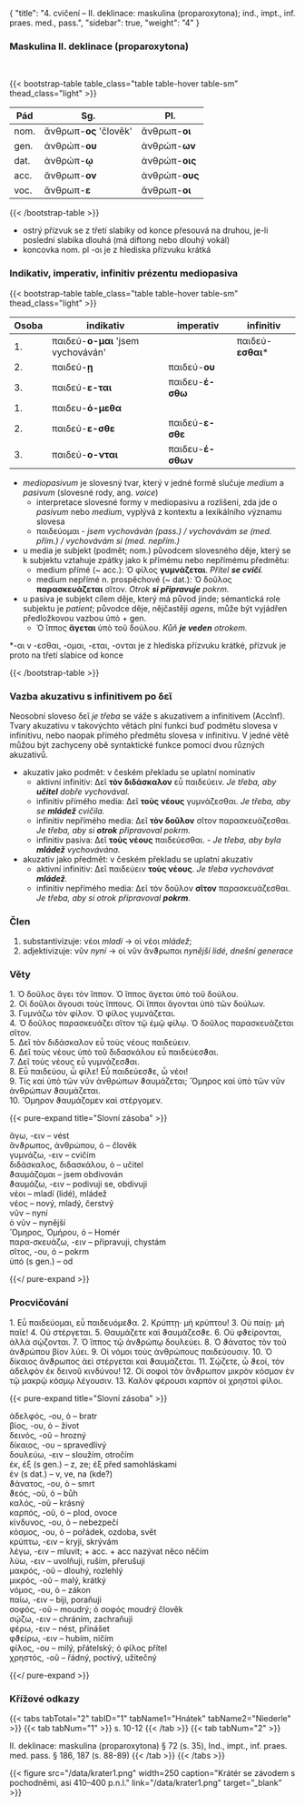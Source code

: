 {
"title": "4. cvičení – II. deklinace: maskulina (proparoxytona); ind., impt., inf. praes. med., pass.",
    "sidebar": true,
    "weight": "4"
}

### Maskulina II. deklinace (proparoxytona)

</br>

{{< bootstrap-table table_class="table table-hover table-sm" thead_class="light" >}}

| Pád  | Sg.                    | Pl.            |
| ---- | ---------------------- | -------------- |
| nom. | ἄνθρωπ-__ος__ 'člověk' | ἄνθρωπ-__οι__  |
| gen. | ἀνθρώπ-__ου__          | ἀνθρώπ-__ων__  |
| dat. | ἀνθρώπ-__ῳ__           | ἀνθρώπ-__οις__ |
| acc. | ἄνθρωπ-__ον__          | ἀνθρώπ-__ους__ |
| voc. | ἄνθρωπ-__ε__           | ἄνθρωπ-__οι__  |

{{< /bootstrap-table >}}

- ostrý přízvuk se z třetí slabiky od konce přesouvá na druhou, je-li poslední slabika dlouhá (má diftong nebo dlouhý vokál) 
- koncovka nom. pl -οι je z hlediska přízvuku krátká

### Indikativ, imperativ, infinitiv prézentu mediopasiva

{{< bootstrap-table table_class="table table-hover table-sm" thead_class="light" >}}

| Osoba | indikativ                          | imperativ         | infinitiv         |
| ----- | ---------------------------------- | ----------------- | ----------------- |
| 1.    | παιδεύ-**ο-μαι** 'jsem vychováván' |                   | παιδεύ-**εσθαι*** |
| 2.    | παιδεύ-**ῃ**                       | παιδεύ-**ου**     |                   |
| 3.    | παιδεύ-**ε-ται**                   | παιδευ-**έ-σθω**  |                   |
| 1.    | παιδευ-**ό-μεθα**                  |                   |                   |
| 2.    | παιδεύ-**ε-σθε**                   | παιδεύ-**ε-σθε**  |                   |
| 3.    | παιδεύ-**ο-νται**                  | παιδευ-**έ-σθων** |                   |

- _mediopasivum_ je slovesný tvar, který v jedné formě slučuje _medium_ a _pasivum_ (slovesné rody, ang. *voice*) 
  - interpretace slovesné formy v mediopasivu a rozlišení, zda jde o *pasivum* nebo *medium*, vyplývá z kontextu a lexikálního významu slovesa
  - παιδεύομαι - _jsem vychováván (pass.) / vychovávám se (med. přím.) / vychovávám si (med. nepřím.)_  
- u media je subjekt (podmět; nom.) původcem slovesného děje, který se k subjektu vztahuje zpátky jako k přímému nebo nepřímému předmětu: 
  - medium přímé (~ acc.): Ὁ φίλος __γυμνάζεται__. _Přítel __se cvičí__._
  - medium nepřímé n. prospěchové  (~ dat.): Ὁ δοῦλος __παρασκευάζεται__ σῖτον. _Otrok __si připravuje__ pokrm._
- u pasiva je subjekt cílem děje, který má původ jinde; sémantická role subjektu je *patient*; původce děje, nějčastěji *agens*, může být vyjádřen předložkovou vazbou ὑπὸ + gen.
  - Ὁ ἵππος __ἄγεται__ ὑπὸ τοῦ δούλου. _Kůň __je veden__ otrokem._

*\-αι v -εσθαι, -ομαι, -εται, -ονται je z hlediska přízvuku krátké, přízvuk je proto na třetí slabice od konce

{{< /bootstrap-table >}}

### Vazba akuzativu s infinitivem po δεῖ

Neosobní sloveso δεῖ _je třeba_ se váže s akuzativem a infinitivem (AccInf). Tvary akuzativu v takovýchto větách plní funkci buď podmětu slovesa v infinitivu, nebo naopak přímého předmětu slovesa v infinitivu. V jedné větě můžou být zachyceny obě syntaktické funkce pomocí dvou různých akuzativů.  

- akuzativ jako podmět: v českém překladu se uplatní nominativ
  - aktivní infinitiv: Δεῖ __τὸν διδάσκαλον__ εὖ παιδεύειν. _Je třeba, aby __učitel__ dobře vychovával._
  - infinitiv přímého media: Δεῖ __τοὺς νέους__ γυμνάζεσθαι.  _Je třeba, aby se __mládež__ cvičila._
  - infinitiv nepřímého media: Δεῖ __τὸν δοῦλον__ σῖτον παρασκευάζεσθαι. _Je třeba, aby si __otrok__ připravoval pokrm._
  - infinitiv pasiva: Δεῖ __τοὺς νέους__ παιδεύεσθαι. - _Je třeba, aby byla __mládež__ vychovávána._ 
- akuzativ jako předmět: v českém překladu se uplatní akuzativ 
  - aktivní infinitiv: Δεῖ παιδεύειν __τοὺς νέους__. _Je třeba vychovávat __mládež__._
  - infinitiv nepřímého media: Δεῖ τὸν δοῦλον __σῖτον__ παρασκευάζεσθαι. _Je třeba, aby si otrok připravoval __pokrm__._

### Člen

1. substantivizuje: νέοι _mladí_ → οἱ νέοι _mládež_;
2. adjektivizuje: νῦν _nyní_ → οἱ νῦν ἄνϑρωποι _nynější lidé, dnešní generace_

### Věty

1\. Ὁ δοῦλος ἄγει τὸν ἵππον. Ὁ ἵππος ἄγεται ὑπὸ τοῦ δούλου.   
2\. Οἱ δοῦλοι ἄγουσι τοὺς ἵππους. Οἱ ἵπποι ἄγονται ὑπὸ τῶν δούλων.     
3\. Γυμνάζω τὸν φίλον. Ὁ φίλος γυμνάζεται.   
4\. Ὁ δοῦλος παρασκευάζει σῖτον τῷ ἐμῷ φίλῳ. Ὁ δοῦλος παρασκευάζεται σῖτον.    
5\. Δεῖ τὸν διδάσκαλον εὖ τοὺς νέους παιδεύειν.   
6\. Δεῖ τοὺς νέους ὑπὸ τοῦ διδασκάλου εὖ παιδεύεσϑαι.   
7\. Δεῖ τοὺς νέους εὖ γυμνάζεσϑαι.  
8\. Εὖ παιδεύου, ὦ φίλε! Εὖ παιδεύεσϑε, ὦ νέοι!     
9\. Τίς καὶ ὑπὸ τῶν νῦν ἀνθρώπων ϑαυμάζεται; Ὅμηρος καὶ ὑπὸ τῶν νῦν ἀνθρώπων ϑαυμάζεται.  
10\. Ὅμηρον ϑαυμάζομεν καὶ στέργομεν.

{{< pure-expand title="Slovní zásoba" >}}     

ἄγω, -ειν – vést  
ἄνϑρωπος, ἀνθρώπου, ὁ – člověk  
γυμνάζω, -ειν – cvičím   
διδάσκαλος, διδασκάλου, ὁ – učitel   
ϑαυμάζομαι – jsem obdivován  
ϑαυμάζω, -ειν – podivuji se, obdivuji  
νέοι – mladí (lidé), mládež     
νέος – nový, mladý, čerstvý  
νῦν – nyní   
ὁ νῦν – nynější   
Ὅμηρος, Ὁμήρου, ὁ – Homér  
παρα-σκευάζω, -ειν – připravuji, chystám   
σῖτος, -ου, ὁ – pokrm   
ὑπό (s gen.) – od  

{{</ pure-expand >}}

### Procvičování

1\. Εὖ παιδεύομαι, εὖ παιδευόμεϑα. 2. Κρύπτῃ· μὴ κρύπτου! 3. Οὐ παίῃ· μὴ παῖε! 4. Οὐ στέργεται. 5. Θαυμάζετε καὶ ϑαυμάζεσϑε. 6. Οὐ φϑείρονται, ἀλλὰ σῴζονται. 7. Ὁ ἵππος τῷ ἀνϑρώπῳ δουλεύει. 8. Ὁ ϑάνατος τὸν τοῦ ἀνϑρώπου βίον λύει. 9. Οἱ νόμοι τοὺς ἀνθρώπους παιδεύουσιν. 10. Ὁ δίκαιος ἄνϑρωπος ἀεὶ στέργεται καὶ ϑαυμάζεται. 11. Σῴζετε, ὦ ϑεοί, τὸν ἀδελφὸν ἐκ δεινοῦ κινδύνου! 12. Οἱ σοφοὶ τὸν ἄνϑρωπον μικρὸν κόσμον ἐν τῷ μακρῷ κόσμῳ λέγουσιν. 13. Καλὸν φέρουσι καρπὸν οἱ χρηστοὶ φίλοι. 

{{< pure-expand title="Slovní zásoba" >}}  

ἀδελφός, -ου, ὁ – bratr  
βίος, -ου, ὁ – život    
δεινός, -οῦ – hrozný  
δίκαιος, -ου – spravedlivý  
δουλεύω, -ειν – sloužím, otročím  
ἐκ, ἐξ (s gen.) – z, ze; ἐξ před samohláskami  
ἐν (s dat.) – v, ve, na (kde?)  
ϑάνατος, -ου, ὁ – smrt  
ϑεός, -οῦ, ὁ – bůh  
καλός, -οῦ – krásný  
καρπός, -οῦ, ὁ – plod, ovoce  
κίνδυνος, -ου, ὁ – nebezpečí  
κόσμος, -ου, ὁ – pořádek, ozdoba, svět    
κρύπτω, -ειν – kryji, skrývám   
λέγω, -ειν – mluvit; + acc. + acc nazývat něco něčím  
λύω, -ειν – uvolňuji, ruším, přerušuji  
μακρός, -οῦ – dlouhý, rozlehlý  
μικρός, -οῦ – malý, krátký  
νόμος, -ου, ὁ – zákon    
παίω, -ειν – biji, poraňuji  
σοφός, -οῦ – moudrý; ὁ σοφός moudrý člověk  
σῴζω, -ειν – chráním, zachraňuji  
φέρω, -ειν – nést, přinášet  
φϑείρω, -ειν – hubím, ničím  
φίλος, -ου – milý, přátelský; ὁ φίλος přítel    
χρηστός, -οῦ – řádný, poctivý, užitečný 

{{</ pure-expand >}}

### Křížové odkazy

{{< tabs tabTotal="2" tabID="1" tabName1="Hnátek" tabName2="Niederle" >}}
{{< tab tabNum="1" >}}
s. 10-12
{{< /tab >}}
{{< tab tabNum="2" >}}

II. deklinace: maskulina (proparoxytona) § 72 (s. 35), Ind., impt., inf. praes. med. pass. § 186, 187 (s. 88-89)
{{< /tab >}}
{{< /tabs >}}

{{< figure src="/data/krater1.png" width=250 caption="Krátér se závodem s pochodněmi, asi 410–400 p.n.l." link="/data/krater1.png" target=”_blank” >}}
